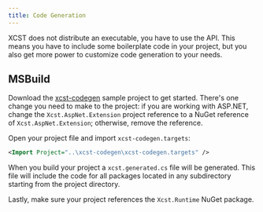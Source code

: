 ```yaml
---
title: Code Generation
---
```

XCST does not distribute an executable, you have to use the API. This means you have to include some boilerplate code in your project, but you also get more power to customize code generation to your needs.

## MSBuild

Download the [xcst-codegen](https://github.com/maxtoroq/XCST-a/tree/master/samples/xcst-codegen) sample project to get started. There's one change you need to make to the project: if you are working with ASP.NET, change the `Xcst.AspNet.Extension` project reference to a NuGet reference of `Xcst.AspNet.Extension`; otherwise, remove the reference.

Open your project file and import `xcst-codegen.targets`:

```xml
<Import Project="..\xcst-codegen\xcst-codegen.targets" />
```

When you build your project a `xcst.generated.cs` file will be generated. This file will include the code for all packages located in any subdirectory starting from the project directory.

Lastly, make sure your project references the `Xcst.Runtime` NuGet package.
